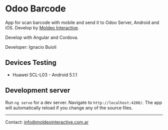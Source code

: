 # Odoo Barcode

App for scan barcode with mobile and send it to Odoo Server, Android and iOS. Develop by [Moldeo Interactive](https://www.moldeointeractive.com.ar).

Develop with Angular and Cordova.

Developer: Ignacio Buioli

## Devices Testing

* Huawei SCL-L03 - Android 5.1.1

## Development server

Run `ng serve` for a dev server. Navigate to `http://localhost:4200/`. The app will automatically reload if you change any of the source files.

---

Contact: info@moldeointeractive.com.ar
